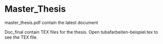 # Master_Thesis

master_thesis.pdf contain the latest document

Doc_final contain TEX files for the thesis. Open tubafarbeiten-beispiel.tex to see the TEX file.
